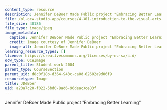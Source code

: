 ```yaml
---
content_type: resource
description: Jennifer DeBoer Made Public project "Embracing Better Learning"
file: /ol-ocw-studio-app/courses/4-301-introduction-to-the-visual-arts-spring-2007/a23a7c20f0225bd08ad696deac3ce83f_1deboer.jpg
file_size: 40186
file_type: image/jpeg
image_metadata:
  caption: Jennifer DeBoer Made Public project "Embracing Better Learning"
  credit: Image courtesy of Jennifer DeBoer
  image-alt: Jennifer DeBoer Made Public project "Embracing Better Learning"
learning_resource_types: []
license: https://creativecommons.org/licenses/by-nc-sa/4.0/
ocw_type: OCWImage
parent_title: Student work 2004
parent_type: CourseSection
parent_uid: d8c0f18b-d364-943c-ca0d-62602a9d06f9
resourcetype: Image
title: JDeBoer
uid: a23a7c20-f022-5bd0-8ad6-96deac3ce83f
---
```

Jennifer DeBoer Made Public project "Embracing Better Learning"